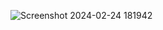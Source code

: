 
![Screenshot 2024-02-24 181942](https://github.com/Amisha0971/OBJECT-ORIENTED-PROGRAMMING-JAVA/assets/136344215/e8a142d0-e7f7-4b11-91a4-f10fe786424e)

